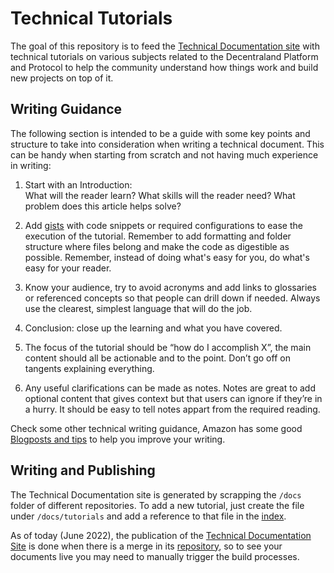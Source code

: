 # Technical Tutorials

The goal of this repository is to feed the [Technical Documentation site](https://tech-docs.decentraland.org/contributor/) with technical tutorials on various subjects related to the Decentraland Platform and Protocol to help the community understand how things work and build new projects on top of it. 

## Writing Guidance

The following section is intended to be a guide with some key points and structure to take into consideration when writing a technical document. This can be handy when starting from scratch and not having much experience in writing:   

1. Start with an Introduction:  
What will the reader learn?
What skills will the reader need?
What problem does this article helps solve?

2. Add [gists](https://gist.github.com/) with code snippets or required configurations to ease the execution of the tutorial. Remember to add formatting and folder structure where files belong and make the code as digestible as possible. Remember, instead of doing what's easy for you, do what's easy for your reader.  

3. Know your audience, try to avoid acronyms and add links to glossaries or referenced concepts so that people can drill down if needed. Always use the clearest, simplest language that will do the job. 

4. Conclusion: close up the learning and what you have covered. 

5. The focus of the tutorial should be “how do I accomplish X”, the main content should all be actionable and to the point. Don’t go off on tangents explaining everything. 

7. Any useful clarifications can be made as notes. Notes are great to add optional content that gives context but that users can ignore if they’re in a hurry. It should be easy to tell notes appart from the required reading.


Check some other technical writing guidance, Amazon has some good [Blogposts and tips](https://www.inc.com/jeff-haden/how-does-a-company-worth-over-1-trillion-teach-its-employees-to-communicate-5-ways-to-write-like-amazon.html) to help you improve your writing. 

## Writing and Publishing

The Technical Documentation site is generated by scrapping the `/docs` folder of different repositories. To add a new tutorial, just create the file under `/docs/tutorials` and add a reference to that file in the [index](docs/Index.md). 

As of today (June 2022), the publication of the [Technical Documentation Site](https://tech-docs.decentraland.org/contributor/) is done when there is a merge in its [repository](https://github.com/decentraland/technical-documentation), so to see your documents live you may need to manually trigger the build processes.



